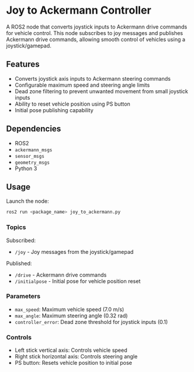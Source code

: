 # Joy to Ackermann Controller

A ROS2 node that converts joystick inputs to Ackermann drive commands for vehicle control. This node subscribes to joy messages and publishes Ackermann drive commands, allowing smooth control of vehicles using a joystick/gamepad.

## Features

- Converts joystick axis inputs to Ackermann steering commands
- Configurable maximum speed and steering angle limits
- Dead zone filtering to prevent unwanted movement from small joystick inputs
- Ability to reset vehicle position using PS button
- Initial pose publishing capability

## Dependencies

- ROS2
- `ackermann_msgs`
- `sensor_msgs`
- `geometry_msgs`
- Python 3

## Usage

Launch the node:
```bash
ros2 run <package_name> joy_to_ackermann.py
```

### Topics

Subscribed:
- `/joy` - Joy messages from the joystick/gamepad

Published:
- `/drive` - Ackermann drive commands
- `/initialpose` - Initial pose for vehicle position reset

### Parameters

- `max_speed`: Maximum vehicle speed (7.0 m/s)
- `max_angle`: Maximum steering angle (0.32 rad)
- `controller_error`: Dead zone threshold for joystick inputs (0.1)

### Controls

- Left stick vertical axis: Controls vehicle speed
- Right stick horizontal axis: Controls steering angle
- PS button: Resets vehicle position to initial pose

